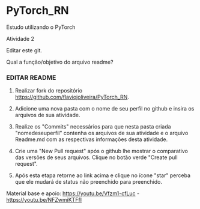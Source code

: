 # PyTorch_RN
Estudo utilizando o PyTorch

Atividade 2 

Editar este git.

Qual a função/objetivo do arquivo readme?


### EDITAR README

1. Realizar fork do repositório https://github.com/flaviojoliveira/PyTorch_RN.



2. Adicione uma nova pasta com o nome de seu perfil no github e insira os arquivos de sua atividade.



3. Realize os "Commits" necessários para que nesta pasta criada "nomedeseuperfil" contenha os arquivos de sua atividade e o arquivo Readme.md com as respectivas informações desta atividade.



4. Crie uma "New Pull request"  após o github lhe mostrar o comparativo das versões de seus arquivos. Clique no botão verde "Create pull request".



5. Após esta etapa retorne ao link acima e clique no ícone "star" perceba que ele mudará de status não preenchido para preenchido.



Material base e apoio: https://youtu.be/Vfzm1-cfLuc - https://youtu.be/NFZwmiKTFfI

